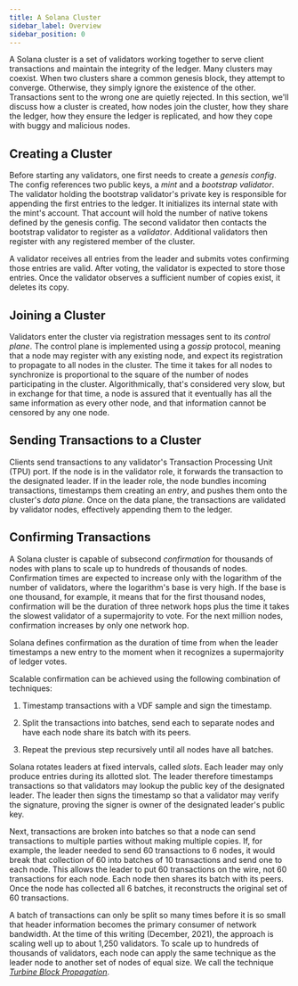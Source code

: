 ```yaml
---
title: A Solana Cluster
sidebar_label: Overview
sidebar_position: 0
---
```


A Solana cluster is a set of validators working together to serve client transactions and maintain the integrity of the ledger. Many clusters may coexist. When two clusters share a common genesis block, they attempt to converge. Otherwise, they simply ignore the existence of the other. Transactions sent to the wrong one are quietly rejected. In this section, we'll discuss how a cluster is created, how nodes join the cluster, how they share the ledger, how they ensure the ledger is replicated, and how they cope with buggy and malicious nodes.

## Creating a Cluster

Before starting any validators, one first needs to create a _genesis config_. The config references two public keys, a _mint_ and a _bootstrap validator_. The validator holding the bootstrap validator's private key is responsible for appending the first entries to the ledger. It initializes its internal state with the mint's account. That account will hold the number of native tokens defined by the genesis config. The second validator then contacts the bootstrap validator to register as a _validator_. Additional validators then register with any registered member of the cluster.

A validator receives all entries from the leader and submits votes confirming those entries are valid. After voting, the validator is expected to store those entries. Once the validator observes a sufficient number of copies exist, it deletes its copy.

## Joining a Cluster

Validators enter the cluster via registration messages sent to its _control plane_. The control plane is implemented using a _gossip_ protocol, meaning that a node may register with any existing node, and expect its registration to propagate to all nodes in the cluster. The time it takes for all nodes to synchronize is proportional to the square of the number of nodes participating in the cluster. Algorithmically, that's considered very slow, but in exchange for that time, a node is assured that it eventually has all the same information as every other node, and that information cannot be censored by any one node.

## Sending Transactions to a Cluster

Clients send transactions to any validator's Transaction Processing Unit \(TPU\) port. If the node is in the validator role, it forwards the transaction to the designated leader. If in the leader role, the node bundles incoming transactions, timestamps them creating an _entry_, and pushes them onto the cluster's _data plane_. Once on the data plane, the transactions are validated by validator nodes, effectively appending them to the ledger.

## Confirming Transactions

A Solana cluster is capable of subsecond _confirmation_ for thousands of nodes with plans to scale up to hundreds of thousands of nodes.  Confirmation times are expected to increase only with the logarithm of the number of validators, where the logarithm's base is very high. If the base is one thousand, for example, it means that for the first thousand nodes, confirmation will be the duration of three network hops plus the time it takes the slowest validator of a supermajority to vote. For the next million nodes, confirmation increases by only one network hop.

Solana defines confirmation as the duration of time from when the leader timestamps a new entry to the moment when it recognizes a supermajority of ledger votes.

Scalable confirmation can be achieved using the following combination of techniques:

1. Timestamp transactions with a VDF sample and sign the timestamp.

2. Split the transactions into batches, send each to separate nodes and have each node share its batch with its peers.

3. Repeat the previous step recursively until all nodes have all batches.

Solana rotates leaders at fixed intervals, called _slots_. Each leader may only produce entries during its allotted slot. The leader therefore timestamps transactions so that validators may lookup the public key of the designated leader. The leader then signs the timestamp so that a validator may verify the signature, proving the signer is owner of the designated leader's public key.

Next, transactions are broken into batches so that a node can send transactions to multiple parties without making multiple copies. If, for example, the leader needed to send 60 transactions to 6 nodes, it would break that collection of 60 into batches of 10 transactions and send one to each node. This allows the leader to put 60 transactions on the wire, not 60 transactions for each node. Each node then shares its batch with its peers. Once the node has collected all 6 batches, it reconstructs the original set of 60 transactions.

A batch of transactions can only be split so many times before it is so small that header information becomes the primary consumer of network bandwidth. At the time of this writing (December, 2021), the approach is scaling well up to about 1,250 validators. To scale up to hundreds of thousands of validators, each node can apply the same technique as the leader node to another set of nodes of equal size. We call the technique [_Turbine Block Propagation_](turbine-block-propagation.md).
